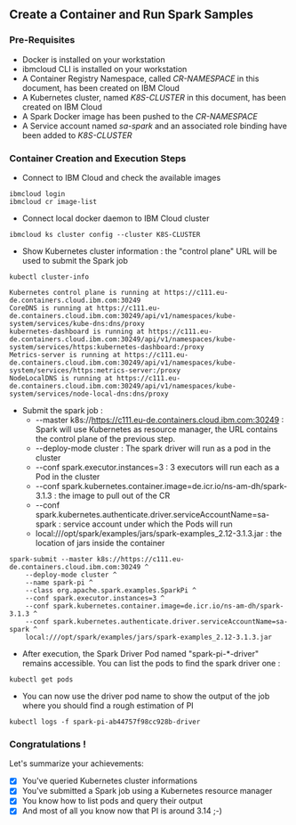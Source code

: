## Create a Container and Run Spark Samples
### Pre-Requisites
* Docker is installed on your workstation
* ibmcloud CLI is installed on your workstation
* A Container Registry Namespace, called _CR-NAMESPACE_ in this document, has been created on IBM Cloud
* A Kubernetes cluster, named _K8S-CLUSTER_ in this document, has been created on IBM Cloud
* A Spark Docker image has been pushed to the _CR-NAMESPACE_
* A Service account named _sa-spark_ and an associated role binding have been added to _K8S-CLUSTER_ 

### Container Creation and Execution Steps
* Connect to IBM Cloud and check the available images
```
ibmcloud login
ibmcloud cr image-list
```

* Connect local docker daemon to IBM Cloud cluster 
```
ibmcloud ks cluster config --cluster K8S-CLUSTER
```

* Show Kubernetes cluster information : the "control plane" URL will be used to submit the Spark job
```
kubectl cluster-info

Kubernetes control plane is running at https://c111.eu-de.containers.cloud.ibm.com:30249
CoreDNS is running at https://c111.eu-de.containers.cloud.ibm.com:30249/api/v1/namespaces/kube-system/services/kube-dns:dns/proxy
kubernetes-dashboard is running at https://c111.eu-de.containers.cloud.ibm.com:30249/api/v1/namespaces/kube-system/services/https:kubernetes-dashboard:/proxy
Metrics-server is running at https://c111.eu-de.containers.cloud.ibm.com:30249/api/v1/namespaces/kube-system/services/https:metrics-server:/proxy
NodeLocalDNS is running at https://c111.eu-de.containers.cloud.ibm.com:30249/api/v1/namespaces/kube-system/services/node-local-dns:dns/proxy
```

* Submit the spark job :
  + --master k8s://https://c111.eu-de.containers.cloud.ibm.com:30249 : Spark will use Kubernetes as resource manager, the URL contains the control plane of the previous step.   
  + --deploy-mode cluster : The spark driver will run as a pod in the cluster
  + --conf spark.executor.instances=3 : 3 executors will run each as a Pod in the cluster
  + --conf spark.kubernetes.container.image=de.icr.io/ns-am-dh/spark-3.1.3 : the image to pull out of the CR
  + --conf spark.kubernetes.authenticate.driver.serviceAccountName=sa-spark : service account under which the Pods will run
  + local:///opt/spark/examples/jars/spark-examples_2.12-3.1.3.jar : the location of jars inside the container
```
spark-submit --master k8s://https://c111.eu-de.containers.cloud.ibm.com:30249 ^
    --deploy-mode cluster ^
    --name spark-pi ^
    --class org.apache.spark.examples.SparkPi ^
    --conf spark.executor.instances=3 ^
    --conf spark.kubernetes.container.image=de.icr.io/ns-am-dh/spark-3.1.3 ^
    --conf spark.kubernetes.authenticate.driver.serviceAccountName=sa-spark ^
    local:///opt/spark/examples/jars/spark-examples_2.12-3.1.3.jar
```  
* After execution, the Spark Driver Pod named  "spark-pi-*-driver" remains accessible. You can list the pods to find the spark driver one :
```  
kubectl get pods
```  
* You can now use the driver pod name to show the output of the job where you should find a rough estimation of PI
```
kubectl logs -f spark-pi-ab44757f98cc928b-driver
```
### Congratulations !
Let's summarize your achievements: 
- [x] You've queried Kubernetes cluster informations
- [x] You've submitted a Spark job using a Kubernetes resource manager
- [x] You know how to list pods and query their output
- [x] And most of all you know now that PI is around 3.14 ;-)
